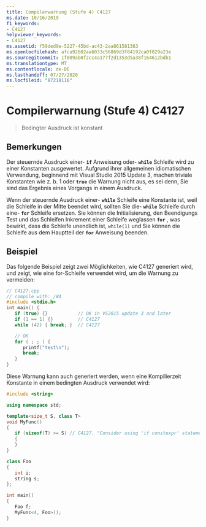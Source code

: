 ```yaml
---
title: Compilerwarnung (Stufe 4) C4127
ms.date: 10/16/2019
f1_keywords:
- C4127
helpviewer_keywords:
- C4127
ms.assetid: f59ded9e-5227-45bd-ac43-2aa861581363
ms.openlocfilehash: afca92602aa6033c56869d3f84192ca0f029a23e
ms.sourcegitcommit: 1f009ab0f2cc4a177f2d1353d5a38f164612bdb1
ms.translationtype: MT
ms.contentlocale: de-DE
ms.lasthandoff: 07/27/2020
ms.locfileid: "87218116"
---
```

# <a name="compiler-warning-level-4-c4127"></a>Compilerwarnung (Stufe 4) C4127

> Bedingter Ausdruck ist konstant

## <a name="remarks"></a>Bemerkungen

Der steuernde Ausdruck einer- **`if`** Anweisung oder- **`while`** Schleife wird zu einer Konstanten ausgewertet. Aufgrund ihrer allgemeinen idiomatischen Verwendung, beginnend mit Visual Studio 2015 Update 3, machen triviale Konstanten wie z. b. 1 oder **`true`** die Warnung nicht aus, es sei denn, Sie sind das Ergebnis eines Vorgangs in einem Ausdruck.

Wenn der steuernde Ausdruck einer- **`while`** Schleife eine Konstante ist, weil die Schleife in der Mitte beendet wird, sollten Sie die- **`while`** Schleife durch eine- **`for`** Schleife ersetzen. Sie können die Initialisierung, den Beendigungs Test und das Schleifen Inkrement einer Schleife weglassen **`for`** , was bewirkt, dass die Schleife unendlich ist, `while(1)` und Sie können die Schleife aus dem Hauptteil der **`for`** Anweisung beenden.

## <a name="example"></a>Beispiel

Das folgende Beispiel zeigt zwei Möglichkeiten, wie C4127 generiert wird, und zeigt, wie eine for-Schleife verwendet wird, um die Warnung zu vermeiden:

```cpp
// C4127.cpp
// compile with: /W4
#include <stdio.h>
int main() {
   if (true) {}           // OK in VS2015 update 3 and later
   if (1 == 1) {}         // C4127
   while (42) { break; }  // C4127

   // OK
   for ( ; ; ) {
      printf("test\n");
      break;
   }
}
```

Diese Warnung kann auch generiert werden, wenn eine Kompilierzeit Konstante in einem bedingten Ausdruck verwendet wird:

```cpp
#include <string>

using namespace std;

template<size_t S, class T>
void MyFunc()
{
   if (sizeof(T) >= S) // C4127. "Consider using 'if constexpr' statement instead"
   {
   }
}

class Foo
{
   int i;
   string s;
};

int main()
{
   Foo f;
   MyFunc<4, Foo>();
}
```
